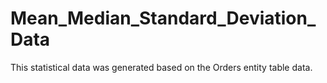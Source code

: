 # Mean_Median_Standard_Deviation_Data
This statistical data was generated based on the Orders entity table data.
